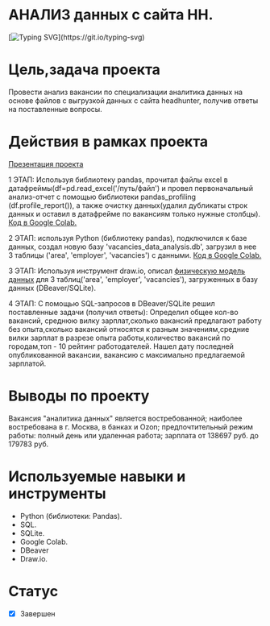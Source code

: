 # **АНАЛИЗ данных с сайта НН.**
[![Typing SVG](https://readme-typing-svg.herokuapp.com?font=Fira+Code&pause=1000&color=4EF752&width=435&lines=%D0%90%D0%9D%D0%90%D0%9B%D0%98%D0%97+;%D0%B4%D0%B0%D0%BD%D0%BD%D1%8B%D1%85+;%D1%81+%D1%81%D0%B0%D0%B9%D1%82%D0%B0+%D0%9D%D0%9D.)](https://git.io/typing-svg)
# Цель,задача проекта
Провести анализ вакансии по специализации аналитика данных на основе файлов с выгрузкой данных с сайта headhunter, получив ответы на поставленные вопросы.

# Действия в рамках проекта
[Презентация проекта](https://github.com/brrndalex/Data-Engineer-Projects/blob/main/%D0%90%D0%9D%D0%90%D0%9B%D0%98%D0%97%20%D0%B4%D0%B0%D0%BD%D0%BD%D1%8B%D1%85%20%D1%81%20%D1%81%D0%B0%D0%B9%D1%82%D0%B0%20%D0%9D%D0%9D/%D0%A4%D0%B8%D0%BB%D0%BE%D0%BD%D0%B5%D0%BD%D0%BA%D0%BE%20%D0%90%D0%BB%D0%B5%D0%BA%D1%81%D0%B0%D0%BD%D0%B4%D1%80%20-%20SQL_%20%D0%9F%D1%80%D0%B5%D0%B7%D0%B5%D0%BD%D1%82%D0%B0%D1%86%D0%B8%D1%8F%20%D0%BF%D0%BE%20%D0%BC%D0%BE%D0%B4%D1%83%D0%BB%D1%8C%D0%BD%D0%BE%D0%BC%D1%83%20%D0%BF%D1%80%D0%BE%D0%B5%D0%BA%D1%82%D1%83..pdf)  

1 ЭТАП: Используя библиотеку pandas, прочитал файлы excel в датафреймы(df=pd.read_excel('/путь/файл') и провел первоначальный анализ-отчет с помощью библиотеки pandas_profiling (df.profile_report()), а также очистку данных(удалил дубликаты строк данных и оставил в датафрейме по вакансиям только нужные столбцы). [Код в Google Colab.](https://github.com/brrndalex/Data-Engineer-Projects/blob/main/%D0%90%D0%9D%D0%90%D0%9B%D0%98%D0%97%20%D0%B4%D0%B0%D0%BD%D0%BD%D1%8B%D1%85%20%D1%81%20%D1%81%D0%B0%D0%B9%D1%82%D0%B0%20%D0%9D%D0%9D/FILONENKO_PROJECT__SQL-1.ipynb)


2 ЭТАП: используя Python (библиотеку pandas), подключился к базе данных, создал новую базу 'vacancies_data_analysis.db', загрузил в нее 3 таблицы ('area', 'employer', 'vacancies') с данными. [Код в Google Colab.](https://github.com/brrndalex/Data-Engineer-Projects/blob/main/%D0%90%D0%9D%D0%90%D0%9B%D0%98%D0%97%20%D0%B4%D0%B0%D0%BD%D0%BD%D1%8B%D1%85%20%D1%81%20%D1%81%D0%B0%D0%B9%D1%82%D0%B0%20%D0%9D%D0%9D/FILONENKO_PROJECT__SQL-1.ipynb)

3 ЭТАП: Используя инструмент draw.io, описал [физическую модель данных](https://github.com/brrndalex/Data-Engineer-Projects/blob/main/%D0%90%D0%9D%D0%90%D0%9B%D0%98%D0%97%20%D0%B4%D0%B0%D0%BD%D0%BD%D1%8B%D1%85%20%D1%81%20%D1%81%D0%B0%D0%B9%D1%82%D0%B0%20%D0%9D%D0%9D/%D0%A4%D0%B8%D0%B7%D0%B8%D1%87%D0%B5%D1%81%D0%BA%D0%B0%D1%8F%20%D0%BC%D0%BE%D0%B4%D0%B5%D0%BB%D1%8C%20%D0%BF%D0%BE%20%D0%BF%D1%80%D0%BE%D0%B5%D0%BA%D1%82%D1%83%20SQL-2.png) для 3 таблиц('area', 'employer', 'vacancies'), загруженных в базу данных (DBeaver/SQLite).

4 ЭТАП: С помощью SQL-запросов в DBeaver/SQLite решил поставленные задачи (получил ответы): Определил общее кол-во вакансий, среднюю вилку зарплат,сколько вакансий предлагают работу без опыта,сколько вакансий относятся к разным значениям,средние вилки зарплат в разрезе опыта работы,количество вакансий по городам,топ - 10 рейтинг работодателей. Нашел дату последней опубликованной вакансии, вакансию с максимально предлагаемой зарплатой.

# Выводы по проекту
 Вакансия "аналитика данных" является востребованной; наиболее востребована в г. Москва, в банках и Ozon; предпочтительный режим работы: полный день или удаленная работа; зарплата от 138697 руб. до 179783 руб.
 
 # Используемые навыки и инструменты
 * Python (библиотеки: Pandas).
 * SQL.
 * SQLite.
 * Google Colab.
 * DBeaver
 * Draw.io.

# Статус
- [x] Завершен
